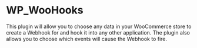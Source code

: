 # WP_WooHooks
This plugin will allow you to choose any data in your WooCommerce store to create a Webhook for and hook it into any other application. The plugin also allows you to choose which events will cause the Webhook to fire.
